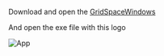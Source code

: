 Download and open the [GridSpaceWindows](GridSpaceWindows.zip)

And open the exe file with this logo

![App](..mdIMages/nhGreen.png)